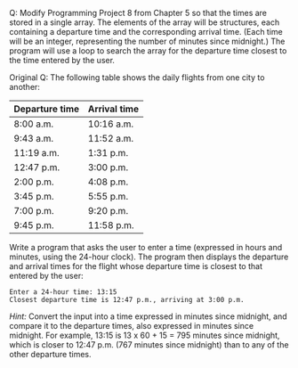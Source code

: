 Q: Modify Programming Project 8 from Chapter 5 so that the times are stored in a
single array. The elements of the array will be structures, each containing a
departure time and the corresponding arrival time. (Each time will be an
integer, representing the number of minutes since midnight.) The program will
use a loop to search the array for the departure time closest to the time
entered by the user.

Original Q: The following table shows the daily flights from one city to
another:

| Departure time | Arrival time |
| -------------- | ------------ |
| 8:00 a.m.      | 10:16 a.m.   |
| 9:43 a.m.      | 11:52 a.m.   |
| 11:19 a.m.     | 1:31 p.m.    |
| 12:47 p.m.     | 3:00 p.m.    |
| 2:00 p.m.      | 4:08 p.m.    |
| 3:45 p.m.      | 5:55 p.m.    |
| 7:00 p.m.      | 9:20 p.m.    |
| 9:45 p.m.      | 11:58 p.m.   |

Write a program that asks the user to enter a time (expressed in hours and
minutes, using the 24-hour clock). The program then displays the departure and
arrival times for the flight whose departure time is closest to that entered by
the user:

```
Enter a 24-hour time: 13:15
Closest departure time is 12:47 p.m., arriving at 3:00 p.m.
```

<em>Hint:</em> Convert the input into a time expressed in minutes since
midnight, and compare it to the departure times, also expressed in minutes since
midnight. For example, 13:15 is 13 x 60 + 15 = 795 minutes since midnight, which
is closer to 12:47 p.m. (767 minutes since midnight) than to any of the other
departure times.
